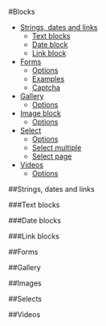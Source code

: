 #Blocks
- [Strings, dates and links](#strings_dates_links)
  - [Text blocks](#text)
  - [Date block](#date)
  - [Link block](#link)
- [Forms](#forms)
  - [Options](#formoptions)
  - [Examples](#formexamples)
  - [Captcha](#formcaptcha)
- [Gallery](#gallery)
  - [Options](#galleryoptions)
- [Image block](#image)
  - [Options](#imageoptions)
- [Select](#select)
  - [Options](#selectoptions)
  - [Select multiple](#selectmultiple)
  - [Select page](#selectpage)
- [Videos](#videos)
  - [Options](#videooptions)

##Strings, dates and links

###Text blocks

###Date blocks

###Link blocks

##Forms

##Gallery

##Images

##Selects

##Videos
